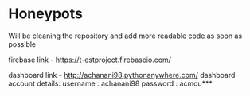 # Honeypots
Will be cleaning the repository and add more readable code as soon as possible

firebase link - https://t-estproject.firebaseio.com/

dashboard link - http://achanani98.pythonanywhere.com/
dashboard account details: username : achanani98
                           password : acmqu***
                           
